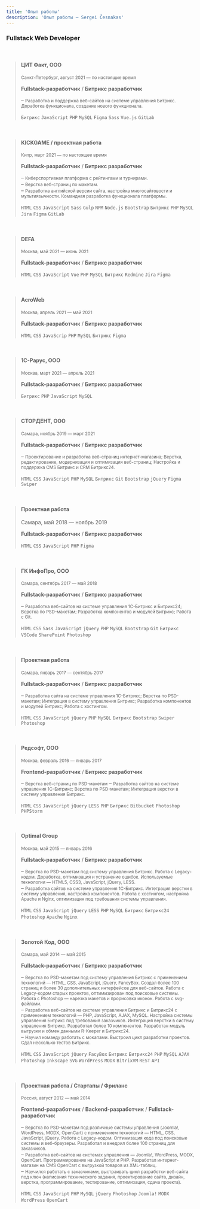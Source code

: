 ```yaml
---
title: 'Опыт работы'
description: 'Опыт работы — Sergei Česnakas'
---
```


### Fullstack Web Developer

<br>

> #### ЦИТ Факт, ООО
> <!--fact.digital-->
> <small>Санкт-Петербург, август 2021 — по настоящие время</small>
> 
> **Fullstack-разработчик** / **Битрикс разработчик**
> 
> – <small>Разработка и поддержка веб-сайтов на системе управления Битрикс. Доработка функционала, создание нового функционала.</small>
> 
> `Битрикс` `JavaScript` `PHP` `MySQL` `Figma` `Sass` `Vue.js` `GitLab`

<br>

> #### KICKGAME / проектная работа
> <!--kick.game-->
> <small>Кипр, март 2021 — по настоящее время</small>
> 
> **Fullstack-разработчик** / **Битрикс разработчик**
> 
> – <small>Киберспортивная платформа с рейтингами и турнирами.</small>\
> – <small>Верстка веб-страниц по макетам.</small>\
> – <small>Разработка английской версии сайта, настройка многосайтовости и мультиязычности. Командная разработка функционала платформы.</small>
> 
> `HTML` `CSS` `JavaScript` `Sass` `Gulp` `NPM` `Node.js` `Bootstrap` `Битрикс` `PHP` `MySQL` `Jira` `Figma` `GitLab`

<br>

> #### DEFA
> <!--defa.ru-->
> <small>Москва, май 2021 — июнь 2021</small>
> 
> **Fullstack-разработчик** / **Битрикс разработчик**
> 
> `HTML` `CSS` `JavaScript` `Vue` `PHP` `MySQL` `Битрикс` `Redmine` `Jira` `Figma`

<br>

> #### AcroWeb
> <!--acroweb.ru-->
> <small>Москва, апрель 2021 — май 2021</small>
> 
> **Fullstack-разработчик** / **Битрикс разработчик**
> 
> `HTML` `CSS` `JavaScrip` `PHP` `MySQL` `Битрикс` `Figma`

<br>

> #### 1С-Рарус, ООО
> <!--rarus.ru-->
> <small>Москва, март 2021 — апрель 2021</small>
> 
> **Fullstack-разработчик** / **Битрикс разработчик**
> 
> `Битрикс` `PHP` `JavaScript` `MySQL`

<br>

> #### СТОРДЕНТ, ООО
> <small>Самара, ноябрь 2019 — март 2021 <!--(1 год 5 месяцев)--></small>
> 
> **Fullstack-разработчик** / **Битрикс разработчик**
> 
> – <small>Проектирование и разработка веб-страниц интернет-магазина; Верстка, редактирование, модернизация и оптимизация веб-страниц; Настройка и поддержка CMS Битрикс и CRM Битрикс24.</small>
> 
> `HTML` `CSS` `JavaScript` `PHP` `MySQL` `Битрикс` `Git` `Bootstrap` `jQuery` `Figma` `Swiper`

<br>

> #### Проектная работа
> <!--ascondicioner.ru-->
> Самара, май 2018 — ноябрь 2019
> 
> **Fullstack-разработчик** / **Битрикс разработчик**
> 
> `HTML` `CSS` `JavaScript` `PHP` `Figma`

<br>

> #### ГК ИнфоПро, ООО
> <!--info-pro.ru-->
> <small>Самара, сентябрь 2017 — май 2018</small>
> 
> **Fullstack-разработчик** / **Битрикс разработчик**
> 
> – <small>Разработка веб-сайтов на системе управления 1С-Битрикс и Битрикс24; Верстка по PSD-макетам; Разработка компонентов и модулей Битрикс; Работа с Git.</small>
> 
> `HTML` `CSS` `Sass` `JavaScript` `jQuery` `PHP` `MySQL` `Bootstrap` `Git` `Битрикс` `VSCode` `SharePoint` `Photoshop`

<br>

> #### Проектная работа
> <!--samkarniz.ru-->
> <small>Самара, январь 2017 — сентябрь 2017</small>
> 
> **Fullstack-разработчик** / **Битрикс разработчик**
> 
> – <small>Разработка сайта на системе управления 1С-Битрикс; Верстка по PSD-макетам; Интеграция в систему управления Битрикс; Разработка компонентов и модулей Битрикс; Работа с хостингом.</small>
> 
> `HTML` `CSS` `JavaScript` `jQuery` `PHP` `MySQL` `Битрикс` `Bootstrap` `Swiper` `Photoshop`

<br>

> #### Редсофт, ООО
> <!--redsoft.ru-->
> <small>Москва, февраль 2016 — январь 2017</small>
> 
> **Frontend-разработчик** / **Битрикс разработчик**
> 
> – <small>Верстка веб-страниц по PSD-макетам</small>
> – <small>Разработка сайтов на системе управления 1С-Битрикс; Верстка по PSD-макетам; Интеграция верстки в систему управления Битрикс.</small>
> 
> `HTML` `CSS` `JavaScript` `jQuery` `LESS` `PHP` `Битрикс` `Bitbucket` `Photoshop` `PHPStorm`

<br>

> #### Optimal Group
> <!--optimalgroup.ru-->
> <small>Москва, май 2015 — январь 2016 <!--(9 месяцев)--></small>
> 
> **Fullstack-разработчик** / **Битрикс разработчик**
> 
> – <small>Верстка по PSD-макетам под систему управления Битрикс. Работа с Legacy-кодом. Доработка, оптимизация и устранение ошибок. Используемые технологии — HTML5, CSS3, JavaScript, jQuery, LESS.</small>\
> – <small>Разработка сайтов на системе управления 1С-Битрикс. Интеграция верстки в систему управления, настройка компонентов. Работа с хостингом, настройка Apache и Nginx, оптимизация под требования системы управления.</small>
> 
> `HTML` `CSS` `JavaScript` `jQuery` `LESS` `PHP` `MySQL` `Битрикс` `Битрикс24` `Photoshop` `Apache` `Nginx`

<br>

> #### Золотой Код, ООО
> <!--zolotoykod.ru-->
> <small>Самара, май 2014 — май 2015 <!--(1 год 1 месяц)--></small>
> 
> **Fullstack-разработчик** / **Битрикс разработчик**
> 
> – <small>Верстка по PSD-макетам под систему управления Битрикс с применением технологий — HTML, CSS, JavaScript, jQuery, FancyBox. Создал более 100 страниц и более 30 дополнительных интерфейсов для веб-сайтов. Работа с Legacy-кодом старых проектов, оптимизирован под поисковые системы. Работа с Photoshop — нарезка макетов и прорисовка иконок. Работа с svg-файлами.</small>\
> – <small>Разработка веб-сайтов на системе управления Битрикс и Битрикс24 с применением технологий — PHP, JavaScript, AJAX, MySQL. Настройка системы управления Битрикс под требования заказчиков. Интеграция верстки в систему управления Битрикс. Разработал более 10 компонентов. Разработан модуль выгрузки и обмен данными R-Keeper и Битрикс24.</small>\
> – <small>Научил команду работать с мокапами. Выстроил цикл разработки проектов. Сдал несколько тестов Битрикс.</small>
>
> `HTML` `CSS` `JavaScript` `jQuery` `FacyBox` `Битрикс` `Битрикс24` `PHP` `MySQL` `AJAX` `Photoshop` `Inkscape` `SVG` `WordPress` `MODX` `BitrixVM` `REST` `API`

<br>

> #### Проектная работа / Стартапы / Фриланс
> <small>Россия, август 2012 — май 2014 <!--(2 года 2 месяца)--></small>
> 
> **Frontend-разработчик** / **Backend-разработчик** / **Fullstack-разработчик**
> 
> – <small>Верстка по PSD-макетам под различные системы управления (Joomla!, WordPress, MODX, OpenCart) с применением технологий — HTML, CSS, JavaScript, jQuery. Работа с Legacy-кодом. Оптимизация кода под поисковые системы и веб-браузеры. Разработал и внедрил более 100 страниц для заказчиков.</small>\
> – <small>Разработка веб-сайтов на системах управления — Joomla!, WordPress, MODX, OpenCart. Программирование на JavaScript и PHP. Разработал интернет-магазин на CMS OpenCart с выгрузкой товаров из XML-таблиц.</small>\
> – <small>Научился работать с заказчиками, выстраивать цикл разработки веб-сайта под ключ (написания технического задания, проектирование сайта, дизайн, верстка, программирование, тестирование, оптимизация, сдача проекта).</small>
>
> `HTML` `CSS` `JavaScript` `PHP` `MySQL` `jQuery` `Photoshop` `Joomla!` `MODX` `WordPress` `OpenCart`

<br><br><br>
